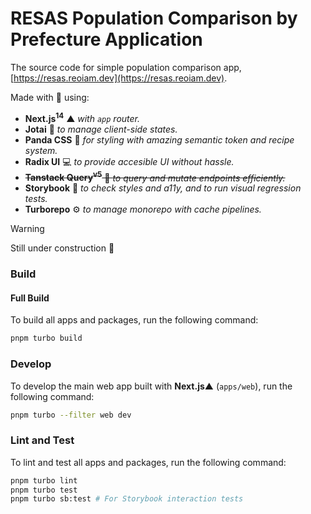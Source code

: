 # RESAS Population Comparison by Prefecture Application

The source code for simple population comparison app, [https://resas.reoiam.dev](https://resas.reoiam.dev).

Made with 💙 using:

- **Next.js<sup>14</sup>** ▲ _with `app` router._
- **Jotai** 👻 _to manage client-side states._
- **Panda CSS** 🐼 _for styling with amazing semantic token and recipe system._
- **Radix UI** 💻 _to provide accesible UI without hassle._
- ~~**Tanstack Query<sup>v5</sup>** 🚦 _to query and mutate endpoints efficiently._~~
- **Storybook** 📕 _to check styles and a11y, and to run visual regression tests._
- **Turborepo** ⚙️ _to manage monorepo with cache pipelines._

> [!WARNING]  
> Still under construction 🚧

### Build

#### Full Build

To build all apps and packages, run the following command:

```sh
pnpm turbo build
```

### Develop

To develop the main web app built with **Next.js**▲ (`apps/web`), run the following command:

```sh
pnpm turbo --filter web dev
```

### Lint and Test

To lint and test all apps and packages, run the following command:

```sh
pnpm turbo lint
pnpm turbo test
pnpm turbo sb:test # For Storybook interaction tests
```
